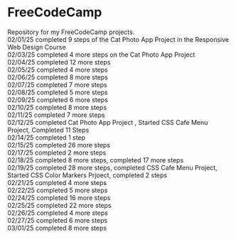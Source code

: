 # FreeCodeCamp
Repository for my FreeCodeCamp projects.
<br>02/01/25 completed 9 steps of the Cat Photo App Project in the Responsive Web Design Course
<br>02/03/25 completed 4 more steps on the Cat Photo App Project
<br>02/04/25 completed 12 more steps
<br>02/05/25 completed 4 more steps
<br>02/06/25 completed 8 more steps
<br>02/07/25 completed 7 more steps
<br>02/08/25 completed 5 more steps
<br>02/09/25 completed 6 more steps
<br>02/10/25 completed 8 more steps
<br>02/11/25 completed 7 more steps
<br>02/12/25 completed Cat Photo App Project
, Started CSS Cafe Menu Project, Completed 11 Steps
<br>02/14/25 completed 1 step
<br>02/15/25 completed 26 more steps
<br>02/17/25 completed 2 more steps
<br>02/18/25 completed 8 more steps, completed 17 more steps
<br>02/19/25 completed 28 more steps, completed CSS Cafe Menu Project, Started CSS Color Markers Prjoect, completed 2 steps
<br>02/21/25 completed 4 more steps
<br>02/22/25 completed 5 more steps
<br>02/24/25 completed 16 more steps
<br>02/25/25 completed 22 more steps
<br>02/26/25 completed 4 more steps
<br>02/27/25 completed 6 more steps
<br>03/01/25 completed 8 more steps
